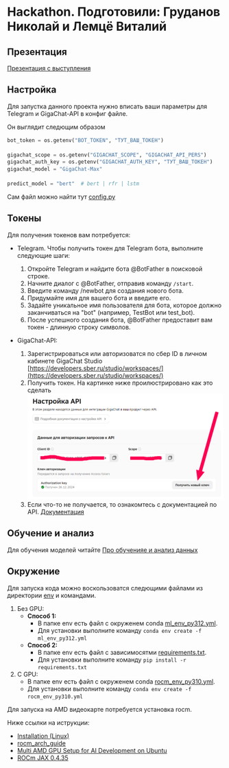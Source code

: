 # Hackathon. Подготовили: Груданов Николай и Лемцё Виталий

## Презентация

[Презентация с выступления](docs/ХакатонПрезентация.pdf)

## Настройка

Для запустка данного проекта нужно вписать ваши параметры для Telegram и GigaChat-API в конфиг файле.

Он выглядит следющим образом

```python
bot_token = os.getenv("BOT_TOKEN", "ТУТ_ВАШ_ТОКЕН")

gigachat_scope = os.getenv("GIGACHAT_SCOPE", "GIGACHAT_API_PERS")
gigachat_auth_key = os.getenv("GIGACHAT_AUTH_KEY", "ТУТ_ВАШ_ТОКЕН")
gigachat_model = "GigaChat-Max"

predict_model = "bert"  # bert | rfr | lstm
```
Сам файл можно найти тут [config.py](config.py)

## Токены

Для получения токенов вам потребуется:

* Telegram. Чтобы получить токен для Telegram бота, выполните следующие шаги:

  1. Откройте Telegram и найдите бота @BotFather в поисковой строке.
  2. Начните диалог с @BotFather, отправив команду `/start`.
  3. Введите команду /newbot для создания нового бота.
  4. Придумайте имя для вашего бота и введите его.
  5. Задайте уникальное имя пользователя для бота, которое должно заканчиваться на "bot" (например, TestBot или test_bot).
  6. После успешного создания бота, @BotFather предоставит вам токен - длинную строку символов.

* GigaChat-API:
  1. Зарегистрироваться или авторизоватся по сбер ID в личном кабинете GigaChat Studio [https://developers.sber.ru/studio/workspaces/](https://developers.sber.ru/studio/workspaces/)
  2. Получить токен. На картинке ниже проилюстрировано как это сделать 
  ![alt text](docs/image.png)
  3. Если что-то не получается, то ознакомтесь с документацией по API. [Документация](https://developers.sber.ru/docs/ru/gigachat/individuals-quickstart#shag-2-poluchenie-tokena-dostupa) 

## Обучение и анализ

Для обучения моделей читайте [Про обученияе и анализ данных](model/README.md)

## Окружение

Для запуска кода можно воскользоватся следющими файлами из директории [env](env/) и командами.

1. Без GPU:
   * **Способ 1:**
      * В папке env есть файл с окруженем conda [ml_env_py312.yml](./env/ml_env_py312.yml). 
      * Для установки выполните команду `conda env create -f ml_env_py312.yml`
   * **Способ 2:**
      * В папке env есть файл с зависимосятми [requirements.txt](./env/requirements.txt). 
      * Для установки выполните команду `pip install -r requirements.txt`
2. С GPU:
   * В папке env есть файл с окруженем conda [rocm_env_py310.yml](./env/rocm_env_py310.yml).
   * Для установки выполните команду `conda env create -f rocm_env_py310.yml`

Для запуска на AMD видеокарте потребуется установка rocm.

Ниже ссылки на иструкции:

* [Installation (Linux)](https://rocm.docs.amd.com/en/docs-5.7.0/deploy/linux/os-native/install.html)
* [rocm_arch_guide](https://gist.github.com/augustin-laurent/d29f026cdb53a4dff50a400c129d3ea7)
* [Multi AMD GPU Setup for AI Development on Ubuntu](https://github.com/eliranwong/MultiAMDGPU_AIDev_Ubuntu)
* [ROCm JAX 0.4.35](https://github.com/ROCm/jax/releases/tag/rocm-jax-v0.4.35)